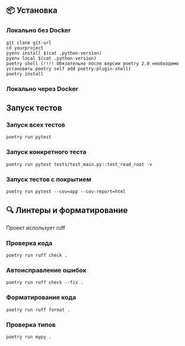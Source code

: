 ## 📦 Установка
### Локально без Docker
```
git clone git-url
cd yourproject
pyenv install $(cat .python-version)
pyenv local $(cat .python-version)
poetry shell (!!!! Обязательно после версии poetry 2.0 необходимо установить poetry self add poetry-plugin-shell)
poetry install
```

### Локально через Docker


## Запуск тестов
### Запуск всех тестов
```poetry run pytest```
### Запуск конкретного теста
```poetry run pytest tests/test_main.py::test_read_root -v```
### Запуск тестов с покрытием
```poetry run pytest --cov=app --cov-report=html```
## 🔍 Линтеры и форматирование
Проект использует ruff
### Проверка кода
```poetry run ruff check .```
### Автоисправление ошибок
```poetry run ruff check --fix .```
### Форматирование кода
```poetry run ruff format .```
### Проверка типов
```poetry run mypy .```
